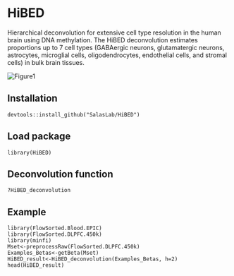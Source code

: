 # HiBED
Hierarchical deconvolution for extensive cell type resolution in the human brain using DNA methylation.
The HiBED deconvolution estimates proportions up to 7 cell types (GABAergic neurons, glutamatergic neurons, astrocytes, microglial cells, oligodendrocytes, endothelial cells, and stromal cells) in bulk brain tissues.

![Figure1](https://user-images.githubusercontent.com/32206453/224516354-75e2b4bd-102f-4c11-be84-e40f36daf5f0.png)

## Installation
```
devtools::install_github("SalasLab/HiBED")
```

## Load package
```
library(HiBED)
```

## Deconvolution function
```
?HiBED_deconvolution
```

## Example
```
library(FlowSorted.Blood.EPIC)
library(FlowSorted.DLPFC.450k)
library(minfi)
Mset<-preprocessRaw(FlowSorted.DLPFC.450k)
Examples_Betas<-getBeta(Mset)
HiBED_result<-HiBED_deconvolution(Examples_Betas, h=2)
head(HiBED_result)
```


